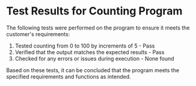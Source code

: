 # Test Results for Counting Program

The following tests were performed on the program to ensure it meets the customer's requirements:

1. Tested counting from 0 to 100 by increments of 5 - Pass
2. Verified that the output matches the expected results - Pass
3. Checked for any errors or issues during execution - None found

Based on these tests, it can be concluded that the program meets the specified requirements and functions as intended.